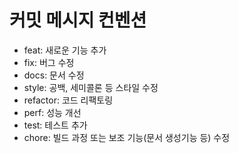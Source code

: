 # 커밋 메시지 컨벤션
- feat: 새로운 기능 추가
- fix: 버그 수정
- docs: 문서 수정
- style: 공백, 세미콜론 등 스타일 수정
- refactor: 코드 리팩토링
- perf: 성능 개선
- test: 테스트 추가
- chore: 빌드 과정 또는 보조 기능(문서 생성기능 등) 수정


